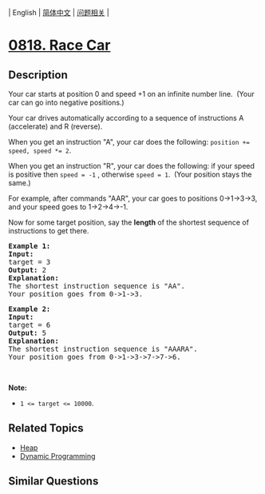 
| English | [简体中文](README.md) | [问题相关](QUESTION.md) |
# [0818. Race Car](https://leetcode-cn.com/problems/race-car/)
## Description
<p>Your car starts at position 0 and speed +1 on an infinite number line.&nbsp; (Your car can go into negative positions.)</p>

<p>Your car drives automatically according to a sequence of instructions A (accelerate) and R (reverse).</p>

<p>When you get an instruction &quot;A&quot;, your car does the following:&nbsp;<code>position += speed, speed *= 2</code>.</p>

<p>When you get an instruction &quot;R&quot;, your car does the following: if your speed is positive then&nbsp;<code>speed = -1</code>&nbsp;, otherwise&nbsp;<code>speed = 1</code>.&nbsp; (Your position stays the same.)</p>

<p>For example, after commands &quot;AAR&quot;, your car goes to positions 0-&gt;1-&gt;3-&gt;3, and your speed goes to 1-&gt;2-&gt;4-&gt;-1.</p>

<p>Now for some target position, say the <strong>length</strong> of the shortest sequence of instructions to get there.</p>

<pre>
<strong>Example 1:</strong>
<strong>Input:</strong> 
target = 3
<strong>Output:</strong> 2
<strong>Explanation:</strong> 
The shortest instruction sequence is &quot;AA&quot;.
Your position goes from 0-&gt;1-&gt;3.
</pre>

<pre>
<strong>Example 2:</strong>
<strong>Input:</strong> 
target = 6
<strong>Output:</strong> 5
<strong>Explanation:</strong> 
The shortest instruction sequence is &quot;AAARA&quot;.
Your position goes from 0-&gt;1-&gt;3-&gt;7-&gt;7-&gt;6.
</pre>

<p>&nbsp;</p>

<p><strong>Note: </strong></p>

<ul>
	<li><code>1 &lt;= target &lt;= 10000</code>.</li>
</ul>

## Related Topics
- [Heap](https://leetcode-cn.com/tag/heap)
- [Dynamic Programming](https://leetcode-cn.com/tag/dynamic-programming)
## Similar Questions

